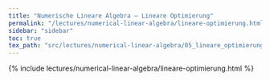 ```yaml
---
title: "Numerische Lineare Algebra – Lineare Optimierung"
permalink: "/lectures/numerical-linear-algebra/lineare-optimierung.html"
sidebar: "sidebar"
toc: true
tex_path: "src/lectures/numerical-linear-algebra/05_lineare_optimierung.tex"
---
```


{% include lectures/numerical-linear-algebra/lineare-optimierung.html %}